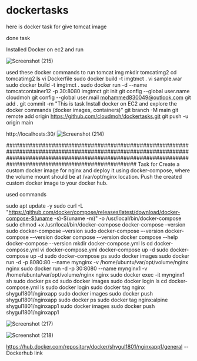 # dockertasks
here is docker task for give tomcat image

done task 

Installed Docker on ec2 and run



![Screenshot (215)](https://github.com/cloudmoh/dockertasks/assets/126796948/951d481f-5fd9-4d6b-bec2-88b34c468bf3)


used these docker commands to run tomcat img
 mkdir tomcatimg2
cd tomcatimg2
ls
vi Dockerfile
sudo docker build -t imgtmct .
 vi sample.war
 sudo docker build -t imgtmct .
 sudo docker run -d --name tomcatcontainer12 -p 30:8080 imgtmct
 git init
 git config --global user.name cloudmoh
 git config --global user.mail mohammed830049@outlook.com
 git add .
 git commit -m "This is task Install docker on EC2 and explore the docker commands (docker images, containers)" 
git branch -M main
git remote add origin https://github.com/cloudmoh/dockertasks.git
git push -u origin main

http://localhosts:30/
![Screenshot (214)](https://github.com/cloudmoh/dockertasks/assets/126796948/07175ad1-9b46-4ee6-a4dc-7e9d83dcd31f)



################################################################################################################################################################################################################
Task for Create a custom docker image for nginx and deploy it using docker-compose, where the volume mount should be at /var/opt/nginx location. Push the created custom docker image to your docker hub.


used commands

sudo apt update -y
    sudo curl -L "https://github.com/docker/compose/releases/latest/download/docker-compose-$(uname -s)-$(uname -m)" -o /usr/local/bin/docker-compose
   sudo chmod +x /usr/local/bin/docker-compose
    docker-compose –version
    sudo docker-compose –version
    sudo docker-compose –-version
    docker-compose –-version
    docker compose --version
    docker compose --help
    docker-compose --version
    mkdir docker-compose.yml
    ls
    cd docker-compose.yml
    vi docker-compose.yml
    docker-compose up -d
    sudo docker-compose up -d
    sudo docker-compose ps
    sudo docker images
    sudo docker run -d -p 8080:80 --name mynginx -v /home/ubuntu/var/opt/volume/nginx nginx
    sudo docker run -d -p 30:8080 --name mynginx1 -v /home/ubuntu/var/opt/volume/nginx nginx
    sudo docker exec -it mynginx1 sh
    sudo docker ps
    cd
    sudo docker images
    sudo docker login
    ls
    cd docker-compose.yml
    ls
    sudo docker login
    sudo docker tag nginx shygul1801/nginxapp
   sudo docker images
    sudo docker push shygul1801/nginxapp
    sudo docker ps
   sudo docker tag nginx:alpine shygul1801/nginxapp1
   sudo docker images
  sudo docker push shygul1801/nginxapp1
  
  ![Screenshot (217)](https://github.com/cloudmoh/dockertasks/assets/126796948/c372e93a-7782-4947-9ad0-58beea01b0e3)
  
![Screenshot (218)](https://github.com/cloudmoh/dockertasks/assets/126796948/74340b93-f832-4f3a-8d39-9f88aa97c98a)


  https://hub.docker.com/repository/docker/shygul1801/nginxapp1/general -- Dockerhub link 
  

